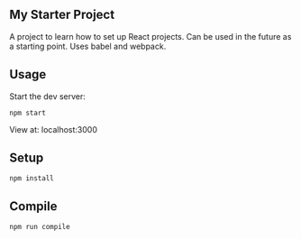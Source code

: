 ## My Starter Project

A project to learn how to set up React projects. Can be used in the future as a starting point. Uses babel and webpack.

## Usage

Start the dev server:
```
npm start 
```

View at: localhost:3000

## Setup

```
npm install
```

## Compile

``` 
npm run compile 
```


